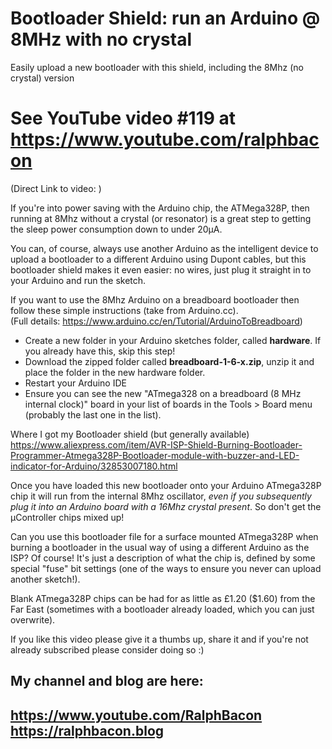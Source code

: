 # Bootloader Shield: run an Arduino @ 8MHz with no crystal

Easily upload a new bootloader with this shield, including the 8Mhz (no crystal) version

# See YouTube video #119 at https://www.youtube.com/ralphbacon  
(Direct Link to video: )

If you're into power saving with the Arduino chip, the ATMega328P, then running at 8Mhz without a crystal (or resonator) is a great step to getting the sleep power consumption down to under 20µA.

You can, of course, always use another Arduino as the intelligent device to upload a bootloader to a different Arduino using Dupont cables, but this bootloader shield makes it even easier: no wires, just plug it straight in to your Arduino and run the sketch.

If you want to use the 8Mhz Arduino on a breadboard bootloader then follow these simple instructions (take from Arduino.cc).  
(Full details: https://www.arduino.cc/en/Tutorial/ArduinoToBreadboard)

- Create a new folder in your Arduino sketches folder, called **hardware**. If you already have this, skip this step!
- Download the zipped folder called **breadboard-1-6-x.zip**, unzip it and place the folder in the new hardware folder.
- Restart your Arduino IDE 
- Ensure you can see the new "ATmega328 on a breadboard (8 MHz internal clock)" board in your list of boards in the Tools > Board menu (probably the last one in the list).

Where I got my Bootloader shield (but generally available)  
https://www.aliexpress.com/item/AVR-ISP-Shield-Burning-Bootloader-Programmer-Atmega328P-Bootloader-module-with-buzzer-and-LED-indicator-for-Arduino/32853007180.html

Once you have loaded this new bootloader onto your Arduino ATmega328P chip it will run from the internal 8Mhz oscillator, _even if you subsequently plug it into an Arduino board with a 16Mhz crystal present_. So don't get the µController chips mixed up!

Can you use this bootloader file for a surface mounted ATmega328P when burning a bootloader in the usual way of using a different Arduino as the ISP? Of course! It's just a description of what the chip is, defined by some special "fuse" bit settings (one of the ways to ensure you never can upload another sketch!).

Blank ATmega328P chips can be had for as little as £1.20 ($1.60) from the Far East (sometimes with a bootloader already loaded, which you can just overwrite).

If you like this video please give it a thumbs up, share it and if you're not already subscribed please consider doing so :)

My channel and blog are here:  
------------------------------------------------------------------  
https://www.youtube.com/RalphBacon  
https://ralphbacon.blog  
------------------------------------------------------------------  
